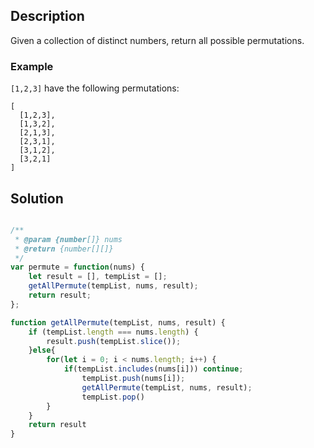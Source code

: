## Description

Given a collection of distinct numbers, return all possible permutations.

### Example
`[1,2,3]` have the following permutations:

```
[
  [1,2,3],
  [1,3,2],
  [2,1,3],
  [2,3,1],
  [3,1,2],
  [3,2,1]
]
```

## Solution
```js

/**
 * @param {number[]} nums
 * @return {number[][]}
 */
var permute = function(nums) {
    let result = [], tempList = [];
    getAllPermute(tempList, nums, result);
    return result;
};

function getAllPermute(tempList, nums, result) {
    if (tempList.length === nums.length) {
        result.push(tempList.slice());
    }else{
        for(let i = 0; i < nums.length; i++) {
            if(tempList.includes(nums[i])) continue;
                tempList.push(nums[i]);
                getAllPermute(tempList, nums, result);
                tempList.pop()
        }
    }
    return result
}


```
